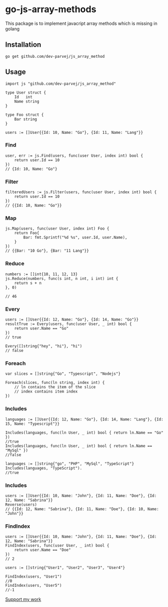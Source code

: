 # go-js-array-methods

This package is to implement javacript array methods which is missing in golang

## Installation

```
go get github.com/dev-parvej/js_array_method
```

## Usage

```
import js "github.com/dev-parvej/js_array_method"

type User struct {
	Id   int
	Name string
}

type Foo struct {
	Bar string
}

users := []User{{Id: 10, Name: "Go"}, {Id: 11, Name: "Lang"}}

```

### Find

```
user, err := js.Find(users, func(user User, index int) bool {
    return user.Id == 10
})
// {Id: 10, Name: "Go"}

```

### Filter

```
filteredUsers := js.Filter(users, func(user User, index int) bool {
    return user.Id == 10
})
// {{Id: 10, Name: "Go"}}

```

### Map

```
js.Map(users, func(user User, index int) Foo {
    return Foo{
        Bar: fmt.Sprintf("%d %s", user.Id, user.Name),
    }
})
// {{Bar: "10 Go"}, {Bar: "11 Lang"}}

```

### Reduce 
```
numbers := []int{10, 11, 12, 13}
js.Reduce(numbers, func(s int, n int, i int) int {
    return s + n
}, 0)

// 46
```

### Every

```
users := []User{{Id: 12, Name: "Go"}, {Id: 14, Name: "Go"}}
resultTrue := Every(users, func(user User, _ int) bool {
    return user.Name == "Go"
})
// true

Every([]string{"hey", "hi"}, "hi")
// false
```

### Foreach
```
var slices = []string{"Go", "Typescript", "Nodejs"}

Foreach(slices, func(ln string, index int) {
    // ln contains the item of the slice
    // index contains item index
})
```

### Includes

```
languages := []User{{Id: 12, Name: "Go"}, {Id: 14, Name: "Lang"}, {Id: 15, Name: "Typescript"}}

Includes(languages, func(ln User, _ int) bool { return ln.Name == "Go" })
//true
Includes(languages, func(ln User, _ int) bool { return ln.Name == "MySql" })
//false

languages := []string{"go", "PHP", "MySql", "TypeScript"}
Includes(languages, "TypeScript").
//true

```
### Includes

```
users := []User{{Id: 10, Name: "John"}, {Id: 11, Name: "Doe"}, {Id: 12, Name: "Sabrina"}}
Reverse(users)
// {{Id: 12, Name: "Sabrina"}, {Id: 11, Name: "Doe"}, {Id: 10, Name: "John"}}
```

### FindIndex

```
users := []User{{Id: 10, Name: "John"}, {Id: 11, Name: "Doe"}, {Id: 12, Name: "Sabrina"}}
FindIndex(users, func(user User, _ int) bool {
    return user.Name == "Doe"
})
// 2

users := []string{"User1", "User2", "User3", "User4"}

FindIndex(users, "User1")
//0
FindIndex(users, "User5")
//-1

```

[Support my work](https://www.paypal.com/donate/?business=6WXCNT3L8H9PA&no_recurring=0&currency_code=USD)
